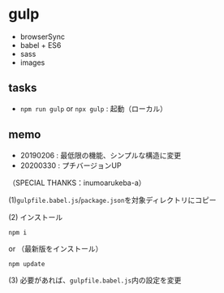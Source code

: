 # gulp

- browserSync
- babel + ES6
- sass
- images


## tasks

- `npm run gulp` or `npx gulp` : 起動（ローカル）


## memo

- 20190206 : 最低限の機能、シンプルな構造に変更
- 20200330 : プチバージョンUP

（SPECIAL THANKS：inumoarukeba-a）


(1)`gulpfile.babel.js`/`package.json`を対象ディレクトリにコピー

(2) インストール
```
npm i
```

or （最新版をインストール）

```
npm update
```

(3) 必要があれば、`gulpfile.babel.js`内の設定を変更